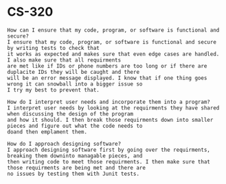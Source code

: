 # CS-320

    How can I ensure that my code, program, or software is functional and secure?
    I ensure that my code, program, or software is functional and secure by writing tests to check that 
    it works as expected and makes sure that even edge cases are handled. I also make sure that all requirments 
    are met like if IDs or phone numbers are too long or if there are duplacite IDs they will be caught and there 
    will be an error message displayed. I know that if one thing goes wrong it can snowball into a bigger issue so 
    I try my best to prevent that.  
    
    How do I interpret user needs and incorporate them into a program?
    I interpret user needs by looking at the requirments they have shared when discussing the design of the program 
    and how it should. I then break those requirments down into smaller pieces and figure out what the code needs to
    doand then emplament them. 
    
    How do I approach designing software?
    I approach designing software first by going over the requirments, breaking them downinto managable pieces, and 
    then writing code to meet those requirments. I then make sure that those requirments are being met and there are 
    no issues by testing them with Junit tests.
